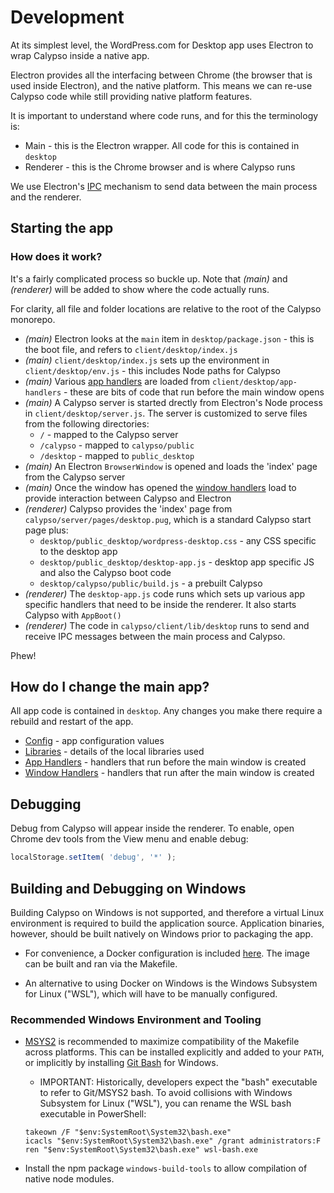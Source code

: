 # Development

At its simplest level, the WordPress.com for Desktop app uses Electron to wrap Calypso inside a native app.

Electron provides all the interfacing between Chrome (the browser that is used inside Electron), and the native platform. This means we can re-use Calypso code while still providing native platform features.

It is important to understand where code runs, and for this the terminology is:

- Main - this is the Electron wrapper. All code for this is contained in `desktop`
- Renderer - this is the Chrome browser and is where Calypso runs

We use Electron's [IPC](https://github.com/atom/electron/blob/master/docs/api/ipc-main.md) mechanism to send data between the main process and the renderer.

## Starting the app

### How does it work?

It's a fairly complicated process so buckle up. Note that *(main)* and *(renderer)* will be added to show where the code actually runs.

For clarity, all file and folder locations are relative to the root of the Calypso monorepo.

- *(main)* Electron looks at the `main` item in `desktop/package.json` - this is the boot file, and refers to `client/desktop/index.js`
- *(main)* `client/desktop/index.js` sets up the environment in `client/desktop/env.js` - this includes Node paths for Calypso
- *(main)* Various [app handlers](../../client/desktop/app-handlers/README.md) are loaded from `client/desktop/app-handlers` - these are bits of code that run before the main window opens
- *(main)* A Calypso server is started drectly from Electron's Node process in `client/desktop/server.js`. The server is customized to serve files from the following directories:
  - `/` - mapped to the Calypso server
  - `/calypso` - mapped to `calypso/public`
  - `/desktop` - mapped to `public_desktop`
- *(main)* An Electron `BrowserWindow` is opened and loads the 'index' page from the Calypso server
- *(main)* Once the window has opened the [window handlers](../../client/desktop/window-handlers/README.md) load to provide interaction between Calypso and Electron
- *(renderer)* Calypso provides the 'index' page from `calypso/server/pages/desktop.pug`, which is a standard Calypso start page plus:
  - `desktop/public_desktop/wordpress-desktop.css` - any CSS specific to the desktop app
  - `desktop/public_desktop/desktop-app.js` - desktop app specific JS and also the Calypso boot code
  - `desktop/calypso/public/build.js` - a prebuilt Calypso
- *(renderer)* The `desktop-app.js` code runs which sets up various app specific handlers that need to be inside the renderer. It also starts Calypso with `AppBoot()`
- *(renderer)* The code in `calypso/client/lib/desktop` runs to send and receive IPC messages between the main process and Calypso.

Phew!

## How do I change the main app?

All app code is contained in `desktop`. Any changes you make there require a rebuild and restart of the app.

- [Config](../desktop-config/README.md) - app configuration values
- [Libraries](../desktop/lib/README.md) - details of the local libraries used
- [App Handlers](.,/desktop/app-handlers/README.md) - handlers that run before the main window is created
- [Window Handlers](../desktop/window-handlers/README.md) - handlers that run after the main window is created

## Debugging

Debug from Calypso will appear inside the renderer. To enable, open Chrome dev tools from the View menu and enable debug:

```js
localStorage.setItem( 'debug', '*' );
```

## Building and Debugging on Windows

Building Calypso on Windows is not supported, and therefore a virtual Linux environment is required to build the application source. Application binaries, however, should be built natively on Windows prior to packaging the app.

- For convenience, a Docker configuration is included [here](../Dockerfile). The image can be built and ran via the Makefile.

- An alternative to using Docker on Windows is the Windows Subsystem for Linux ("WSL"), which will have to be manually configured.

### Recommended Windows Environment and Tooling

- [MSYS2](https://www.msys2.org/) is recommended to maximize compatibility of the Makefile across platforms. This can be installed explicitly and added to your `PATH`, or implicitly by installing [Git Bash](https://gitforwindows.org/) for Windows.

  - IMPORTANT: Historically, developers expect the "bash" executable to refer to Git/MSYS2 bash. To avoid collisions with Windows Subsystem for Linux ("WSL"), you can rename the WSL bash executable in PowerShell:

  ```
  takeown /F "$env:SystemRoot\System32\bash.exe"
  icacls "$env:SystemRoot\System32\bash.exe" /grant administrators:F
  ren "$env:SystemRoot\System32\bash.exe" wsl-bash.exe
  ```

- Install the npm package `windows-build-tools` to allow compilation of native node modules.
